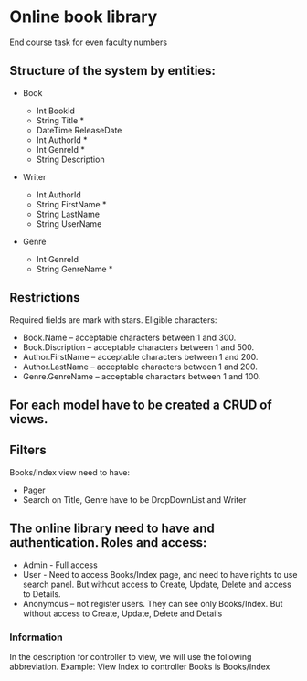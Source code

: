 # Online book library
End course task for even faculty numbers



## Structure of the system by entities:

- Book
  - Int BookId
  - String Title *
  - DateTime ReleaseDate
  - Int AuthorId *
  - Int GenreId *
  - String Description

- Writer
  - Int AuthorId
  - String FirstName *
  - String LastName
  - String UserName

- Genre
  - Int GenreId
  - String GenreName *



## Restrictions
Required fields are mark with stars. Eligible characters:
* Book.Name – acceptable characters between 1 and 300.
* Book.Discription – acceptable characters between 1 and 500.
* Author.FirstName – acceptable characters between 1 and 200.
* Author.LastName – acceptable characters between 1 and 200.
* Genre.GenreName – acceptable characters between 1 and 100.



## For each model have to be created a CRUD of views.



## Filters
Books/Index view need to have:
* Pager
* Search on Title, Genre have to be DropDownList and Writer



## The online library need to have and authentication. Roles and access:
* Admin - Full access
* User - Need to access Books/Index page, and need to have rights to use search panel. But without access to Create, Update, Delete and access to Details.
* Anonymous – not register users. They can see only Books/Index. But without access to Create, Update, Delete and Details



### Information
In the description for controller to view, we will use the following abbreviation.
Example: View Index to controller Books is Books/Index
